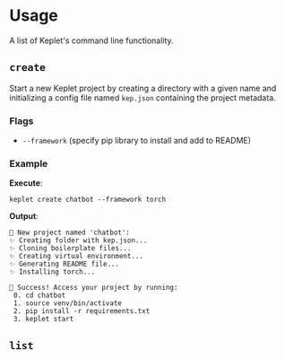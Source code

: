 # Usage
A list of Keplet's command line functionality.

## `create`
Start a new Keplet project by creating a directory with a given name and initializing a config file named `kep.json`
containing the project metadata.

### Flags
- `--framework` (specify pip library to install and add to README)

### Example
**Execute**: 

`keplet create chatbot --framework torch`

**Output**:

```
🤖 New project named 'chatbot':
✨ Creating folder with kep.json...
✨ Cloning boilerplate files...
✨ Creating virtual environment...
✨ Generating README file...
✨ Installing torch...

🤖 Success! Access your project by running:
 0. cd chatbot
 1. source venv/bin/activate
 2. pip install -r requirements.txt
 3. keplet start
```

## `list`